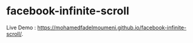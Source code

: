# facebook-infinite-scroll

Live Demo :  https://mohamedfadelmoumeni.github.io/facebook-infinite-scroll/.

